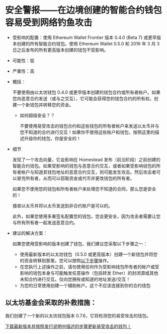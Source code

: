 # 安全警报——在边境创建的智能合约钱包容易受到网络钓鱼攻击
- 受影响的配置：使用 Ethereum Wallet Frontier 版本 0.4.0 (Beta 7) 或更早版本创建的所有智能合约钱包。使用 Ethereum Wallet 0.5.0 和 2016 年 3 月 3 日之后发布的所有更高版本创建的钱包不受影响。
- 可能性：低
- 严重性：高
- 概括：

	不要使用由以太坊钱包 0.4.0 或更早版本创建的钱包合约或所有者帐户。如果您向恶意合约发送（或与之交互），它可能会获得您的钱包合约的所有权。创建一个新钱包并转移您的资金。

	- 如何超级安全？？

		不要使用易受攻击的钱包合约和这些钱包的所有者帐户来发送以太币并与您不知道的合约进行交互！如果你不使用这些账户和钱包，按照这里的描述升级你的钱包，你是安全的！
- 细节

	发现了一个攻击向量，它会影响在 Homestead 发布（前沿阶段）之前创建的智能合约钱包。如果受影响的钱包与恶意合约交互，或者如果受影响钱包的所有者帐户与知道其钱包地址的恶意合约交互，则可能发生攻击。然后攻击者可以冒充所有者，从而可以窃取资金或代币并更改钱包的所有者。

	如果您不使用您的钱包和所有者帐户来处理您不知道的合同，那么您是安全的！

	接收以太币并将以太币发送到非合约账户是可以的。

	此外，如果您使用多重签名配置您的钱包，您会更安全，因为攻击者需要让您与所有所有者一起发送恶意合约。
- 建议的解决方案：

	如果您使用受影响的版本创建了钱包，我们建议您采取以下步骤之一：
	
	- 使用最新版本的以太坊钱包（0.5.0 或更高版本）创建一个新钱包并将您的资金转移到那里。您可以按照[以下步骤](https://github.com/ethereum/mist/releases/tag/0.7.6)操作。
	- 在您执行上述操作之前，请勿使用任何作为受影响钱包所有者的帐户或受影响的钱包本身与可能触发任意操作（包括转发 Ether）的封闭源或其他未知合约进行交互。仅向您拥有或知道的地址发送/交互！
	- 为您的日常使用创建一个辅助帐户。这个不应该连接到你的合约钱包
 
## 以太坊基金会采取的补救措施：
我们创建了一个新的以太坊钱包版本 0.7.6，它将检测您的易受攻击的钱包。

[下载最新版本并按照发行说明中描述的步骤更新易受攻击的钱包！](https://github.com/ethereum/mist/releases/tag/0.7.6)

